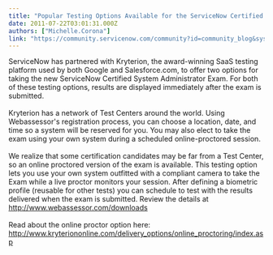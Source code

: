```yaml
---
title: "Popular Testing Options Available for the ServiceNow Certified System Administrator Exam"
date: 2011-07-22T03:01:31.000Z
authors: ["Michelle.Corona"]
link: "https://community.servicenow.com/community?id=community_blog&sys_id=a7ace625dbd0dbc01dcaf3231f96195d"
---
```

<p>ServiceNow has partnered with Kryterion, the award-winning SaaS testing platform used by both Google and Salesforce.com, to offer two options for taking the new ServiceNow Certified System Administrator Exam. For both of these testing options, results are displayed immediately after the exam is submitted.<br/><br/>Kryterion has a network of Test Centers around the world. Using Webassessor's registration process, you can choose a location, date, and time so a system will be reserved for you. You may also elect to take the exam using your own system during a scheduled online-proctored session.<br/><br/><span>We realize that some certification candidates may be far from a Test Center, so an online proctored version of the exam is available. This testing option lets you use your own system outfitted with a compliant camera to take the Exam while a live proctor monitors your session. After defining a biometric profile (reusable for other tests) you can schedule to test with the results delivered when the exam is submitted. Review the details at </span><a title="k-external-small" class="jive-link-external-small" href="http://www.webassessor.com/downloads" rel="nofollow" target="_blank">http://www.webassessor.com/downloads</a><span> </span><br/><br/>Read about the online proctor option here:<br/><a title="k-external-small" class="jive-link-external-small" href="http://www.kryteriononline.com/delivery_options/online_proctoring/index.asp" rel="nofollow" target="_blank">http://www.kryteriononline.com/delivery_options/online_proctoring/index.asp</a></p>